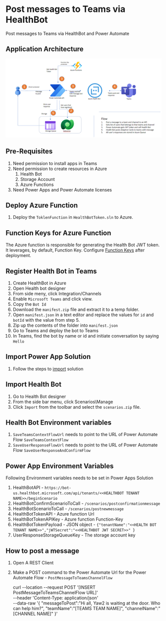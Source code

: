 # Post messages to Teams via HealthBot
Post messages to Teams via HealthBot and Power Automate

## Application Architecture
![Health Bot To Teams](ApplicationArchitecture.png)

## Pre-Requisites
1. Need permission to install apps in Teams
2. Need permission to create resources in Azure
   1. Health Bot
   2. Storage Account
   3. Azure Functions
3. Need Power Apps and Power Automate licenses

## Deploy Azure Function
1. Deploy the `ToklenFunction` in `HealthBotToken.sln` to Azure.

## Function Keys for Azure Function
The Azure function is responsible for generating the Health Bot JWT token. It leverages, by default, Function Key. Configure [Function Keys](https://docs.microsoft.com/en-us/azure/azure-functions/security-concepts?tabs=v4#secure-operation) after deployment.

## Register Health Bot in Teams
1. Create HealthBot in Azure
2. Open Health bot designer
3. From side meny, click Integration/Channels
4. Enable `Microsoft Teams` and click view.
5. Copy the `Bot Id`
6. Download the `manifest.zip` file and extract it to a temp folder.
7. Open `manifest.json` in a text editor and replace the values for `id` and `botId` with the value from step 5.
8. Zip up the contents of the folder into `manifest.json`
9. Go to Teams and deploy the bot to Teams
10. In Teams, find the bot by name or id and initiate conversation by saying `Hello`

## Import Power App Solution
1. Follow the steps to [import](https://docs.microsoft.com/en-us/power-apps/maker/data-platform/import-update-export-solutions) solution

## Import Health Bot
1. Go to Health Bot designer
2. From the side bar menu, click Scenarios\Manage
3. Click `Import` from the toolbar and select the `scenarios.zip` file.

## Health Bot Environment variables
1. `SaveTeamsContextFlowUrl` needs to point to the URL of  Power Automate Flow `SaveTeamsContextFlow`
2. `SaveUserResponseFlowUrl` needs to point to the URL of Power Automate Flow `SaveUserResponseAndConfirmFlow`

## Power App Environment Variables
Following Environment variables needs to be set in Power Apps Solution

1. HealthBotAPI - `https://bot-us.healthbot.microsoft.com/api/tenants/<<HEALTHBOT TENANT NAME>>/beginScenario`
2. HealthBotConfirmScenarioToCall - `/scenarios/postconfirmationmessage`
3. HealthBotScenarioToCall - `/scenarios/postnewmessage`
4. HealthBotTokenAPI - Azure function Url
5. HealthBotTokenAPIKey - Azure function Function-Key
6. HealthBotTokenPayload - JSON object - `{"tenantName":"<<HEALTH BOT TENANT NAME>>","jWTSecret":"<<HEALTHBOT JWT SECRET>>" }`
7. UserResponseStorageQueueKey - The storage account key

## How to post a message
1. Open A REST Client
2. Make a POST command to the Power Automate Url for the Power Automate Flow - `PostMessageToTeamsChannelFlow`

    curl --location --request POST '[INSERT PostMessageToTeamsChannelFlow URL]' \
        --header 'Content-Type: application/json' \
        --data-raw '{
            "messageToPost":"Hi all, Yaw2 is waiting at the door. Who can help him?",
            "teamName":"[TEAMS TEAM NAME]",
            "channelName":"[CHANNEL NAME]"
        }'